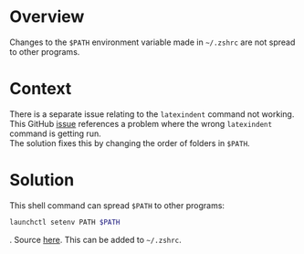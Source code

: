 # Overview

Changes to the `$PATH` environment variable made in `~/.zshrc` are not spread to other programs.

# Context

There is a separate issue relating to the `latexindent` command not working.  
This GitHub [issue](https://github.com/James-Yu/LaTeX-Workshop/issues/2135) references a problem where the wrong `latexindent` command is getting run.  
The solution fixes this by changing the order of folders in `$PATH`.

# Solution

This shell command can spread `$PATH` to other programs:

```sh
launchctl setenv PATH $PATH
```

. Source [here](https://stackoverflow.com/questions/135688/setting-environment-variables-on-os-x).
This can be added to `~/.zshrc`.
